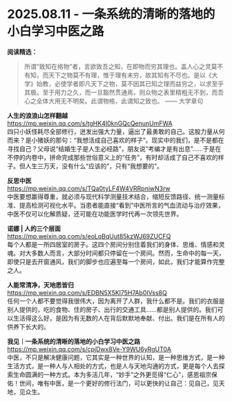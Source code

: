 2025.08.11 - 一条系统的清晰的落地的小白学习中医之路
========

**阅读精选：**  

> 所谓“致知在格物”者，言欲致吾之知，在即物而穷其理也。盖人心之灵莫不有知，而天下之物莫不有理，惟于理有未穷，故其知有不尽也。是以《大学》始教，必使学者即凡天下之物，莫不因其已知之理而益穷之，以求至乎其极。至于用力之久，而一旦豁然贯通焉，则众物之表里精粗无不到，而吾心之全体大用无不明矣。此谓物格，此谓知之致也。
> —— 大学章句

**人生的浪浪山怎样翻越**  
https://mp.weixin.qq.com/s/tgHK4I0knGQcQenunUmFWA  
四只小妖怪耗尽全部修行，迸发出强大力量，逼出了最勇敢的自己。这股力量从何而来？是小猪妖的那句：“我想活成自己喜欢的样子”。现实中的我们，是不是都在寻找自己？父母说“结婚生子是人生必经路”，朋友说“考编才是有出息”……于是在不停的内卷中，拼命完成那些世俗意义上的“任务”，有时却活成了自己不喜欢的样子。但人生三万天，没有什么“应该的”，只有“我想要的”。

**反思中医**  
https://mp.weixin.qq.com/s/TQa0tyLF4W4VRRpniwN3rw  
中医要想赢得尊重，就必须与现代科学测量技术结合，缩短反馈路径、统一测量标准、提高检测可视化水平。当患者能直接“看到”中医所言的气血流动与治疗效果，中医不仅可以化解质疑，还可能在功能医学时代再一次领先世界。

**诺娜 | 人的三个层面**  
https://mp.weixin.qq.com/s/eoLqBqUut85kzWJ69ZUCFQ  
每个人都是一所四居室的房子。这四个房间分别住着我们的身体、思维、情感和灵魂。对大多数人而言，大部分时间都只停留在一个房间。然而，生命中的每一天，即使只是去开窗通风，我们的脚步也应遍至每一个房间，如此，我们才能算作完整之人。

**人能常清净，天地悉皆归**  
https://mp.weixin.qq.com/s/EDBN5X5Kl75H7Ab0IVss8Q  
任何一个人都不要觉得我很伟大，因为离开了人群，我什么都不是。我们的衣服是别人提供的，吃的食物、住的房子、出行的交通工具……都是别人提供的。我们可以生活得这么好，是因为有无数的人在背后默默地奉献、付出。我们是在所有人的供养下长大的。

**我见｜一条系统的清晰的落地的小白学习中医之路**  
https://mp.weixin.qq.com/s/cpjDwx8Ve-Y9WU6yRgUT0A  
中医，不只是解决健康问题，它其实是一种世界的认知，是一种思维方式，是一种生活方式，是一种人与人相处的方式，也是人与天地沟通的方式，更是每个人去探索生命圆满的一种方式。本为多活几年，“妙手”之外更觅得“仁心”，感恩祖宗保佑！世间，唯有中医，是一个更好的修行法门，可以更快的让自己：见自己，见天地，见众生。